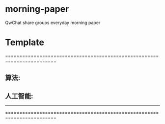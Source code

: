 # morning-paper

QwChat share groups everyday morning paper


# Template

========================================================================
## 算法:


## 人工智能:


---------------------------------------------

========================================================================